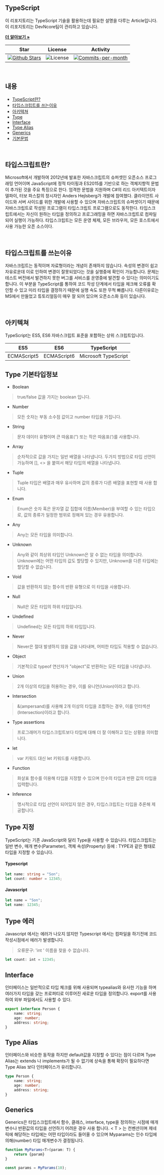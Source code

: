 ## TypeScript
  
이 리포지토리는 TypeScript 기술을 활용하는데 필요한 설명을 다루는 Article입니다. <br />
이 리포지토리는 DevNcore팀이 관리하고 있습니다.  

<a href="https://github.com/devncore/devncore"><strong>더 알아보기 »</strong></a>
  
| Star | License | Activity |
|:----:|:-------:|:--------:|
| <a href="https://github.com/devncore/wpf-code-rules/stargazers"><img src="https://img.shields.io/github/stars/devncore/wpf-code-rules" alt="Github Stars"></a> | <img src="https://img.shields.io/github/license/devncore/wpf-code-rules" alt="License"> | <a href="https://github.com/devncore/wpf-code-rules/pulse"><img src="https://img.shields.io/github/commit-activity/m/devncore/wpf-code-rules" alt="Commits-per-month"></a> |

<br />

## 내용
- [TypeScript란?](#타입스크립트란)
- [타입스크립트를 쓰는이유](#타입스크립트를-쓰는이유)
- [아키텍쳐](#아키텍쳐)
- [Type](#type)
- [Interface](#Interface)
- [Type Alias](#Type-Alias)
- [Generics](#Generics)
- [기본문법](#기본문법)

<br />

## 타입스크립트란?
Microsoft에서 개발하여 2012년에 발표한 자바스크립트의 슈퍼셋인 오픈소스 프로그래밍 언어이며 JavaScript에 정적 타이핑과 ES2015를 기반으로 하는 객체지향적 문법이 추가된 것을 주요 특징으로 한다. 엄격한 문법을 지원하며 C#의 리드 아키텍트이자 델파이, 터보 파스칼의 창시자인 Anders Hejlsberg가 개발에 참여했다. 클라이언트 사이드와 서버 사이드를 위한 개발에 사용할 수 있으며 자바스크립트의 슈퍼셋이기 때문에 자바스크립트로 작성된 프로그램이 타입스크립트 프로그램으로도 동작한다. 타입스크립트에서는 자신이 원하는 타입을 정의하고 프로그래밍을 하면 자바스크립트로 컴파일되어 실행이 가능하다. 타입스크립트는 모든 운영 체제, 모든 브라우저, 모든 호스트에서 사용 가능한 오픈 소스이다.

<br />

## 타입스크립트를 쓰는이유
자바스크립트는 동적이며 자료형이라는 개념이 존재하지 않습니다.
속성의 변경이 쉽고 자유로운데 이로 인하여 변경이 잘못되었다는 것을 실행중에 확인이 가능합니다.
문제는 테스트 버전에서 발견하지 못한 버그를 서비스를 운영중에 발견할 수 있다는 의미이기도 합니다.
이 부분을 TypeScript를 통하여 코드 작성 단계에서 타입을 체크해 오류를 확인할 수 있고 미리 타입을 결정하기 때문에 실행 속도 또한 무척 빠릅니다.
다른이유로는 MS에서 만들었고 튜토리얼등이 매우 잘 되어 있으며 오픈소스화 등이 있습니다.

<br />

## 아키텍쳐
TypeScript는 ES5, ES6 자바스크립트 표준을 포함하는 상위 스크립트입니다.

| ES5 | ES6 | TypeScript |
|:----:|:----:|:----:|
| ECMAScript5 | ECMAScript6 | Microsoft TypeScript |

## Type 기본타입정보
- Boolean
> true/false 값을 가지는 boolean 입니다.
- Number
> 모든 숫자는 부동 소수점 값이고 number 타입을 가집니다.
- String
> 문자 데이터 유형이며 큰 따옴표(“) 또는 작은 따옴표(‘)를 사용합니다.
- Array
> 순차적으로 값을 가지는 일반 배열을 나타냅니다. 두가지 방법으로 타입 선언이 가능하며 [], <> 을 붙여서 해당 타입의 배열을 나타냅니다.
- Tuple
> Tuple 타입은 배열과 매우 유사하며 값의 종류가 다른 배열을 표현할 때 사용 합니다.
- Enum
> Enum은 숫자 혹은 문자열 값 집합에 이름(Member)을 부여할 수 있는 타입으로, 값의 종류가 일정한 범위로 정해져 있는 경우 유용합니다.
- Any
> Any는 모든 타입을 의미합니다.
- Unknown
> Any와 같이 최상위 타입인 Unknown은 알 수 없는 타입을 의미합니다. Unknown에는 어떤 타입의 값도 할당할 수 있지만, Unknown을 다른 타입에는 할당할 수 없습니다.
- Void
> 값을 반환하지 않는 함수의 반환 유형으로 이 타입을 사용합니다.
- Null
> Null은 모든 타입의 하위 타입입니다.
- Undefined
> Undefined는 모든 타입의 하위 타입입니다.
- Never
> Never은 절대 발생하지 않을 값을 나타내며, 어떠한 타입도 적용할 수 없습니다.
- Object
> 기본적으로 typeof 연산자가 "object"로 반환하는 모든 타입을 나타냅니다.
- Union
> 2개 이상의 타입을 허용하는 경우, 이를 유니언(Union)이라고 합니다.
- Intersection
> &(ampersand)를 사용해 2개 이상의 타입을 조합하는 경우, 이를 인터섹션(Intersection)이라고 합니다.
- Type assertions
> 프로그래머가 타입스크립트보다 타입에 대해 더 잘 이해하고 있는 상황을 의미합니다.
- let
> var 키워드 대신 let 키워드를 사용합니다.
- Function
> 화살표 함수를 이용해 타입을 지정할 수 있으며 인수의 타입과 반환 값의 타입을 입력합니다.
- Inference
> 명시적으로 타입 선언이 되어있지 않은 경우, 타입스크립트는 타입을 추론해 제공합니다.

## Type 지정
TypeScript는 기존 JavaScript와 달리 Type을 사용할 수 있습니다.
타입스크립트는 일반 변수, 매개 변수(Parameter), 객체 속성(Property) 등에 : TYPE과 같은 형태로 타입을 지정할 수 있습니다.

#### Typescript

```typescript
let name: string = "Son";
let count: number = 12345;
```

#### Javascript

```javascript
let name = "Son";
let name: 12345;
```

## Type 에러
Javascript 에서는 에러가 나오지 않지만 Typescript 에서는 컴파일을 하기전에 코드 작성시점에서 에러가 발생합니다.
> 오류문구: 'int ' 이름을 찾을 수 없습니다. 

```typescript
let count: int = 12345;
```


## Interface
인터페이스는 일반적으로 타입 체크를 위해 사용되며 typealias와 유사한 기능을 하며 여러가지 타입을 갖는 프로퍼티로 이루어진 새로운 타입을 정의합니다.
export를 사용하여 외부 파일에서도 사용할 수 있다.

```typescript
export interface Person {
	name: string;
  	age: number;
  	address: string;
}
```

## Type Alias
인터페이스와 비슷한 동작을 하지만 default값을 지정할 수 있다는 점이 다르며 Type Alias는 extends 나 implements가 될 수 없기에 상속을 통해 확장이 필요하다면 Type Alias 보다 인터페이스가 유리합니다.

```typescript
type Person {
	name: string;
  	age: number;
  	address: string;
}
```

## Generics
Generics은 타입스크립트에서 함수, 클래스, interface, type을 정의하는 시점에 매개변수나 반환값의 타입을 선언하기 어려운 경우 사용 합니다.
< T > 는 컨벤션이며 제네릭에 해당하는 타입에는 어떤 타입이라도 들어올 수 있으며 Myparams는 인수 타입에 의해(number) 타입 매개변수가 결정됩니다.

``` typescript
function MyParams<T>(param: T) {
	return {param}
}

const params = MyParams(10);
```


